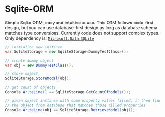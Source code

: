 # Sqlite-ORM
Simple Sqlite ORM, easy and intuitive to use. This ORM follows code-first design, but you can use database-first design as long as database schema matches type conversions. Currently code does not support complex types. Only dependency is:  [`Microsoft.Data.SQLite`](https://github.com/aspnet/Microsoft.Data.Sqlite)

```C#
// initialize new instance
var SqliteStorage = new SqliteStorage<DummyTestClass>();

// create dummy object
var obj = new DummyTestClass();

// store object
SqliteStorage.StoreModel(obj);

// get count of objects
Console.WriteLine(1 == SqliteStorage.GetCountOfModels());

// given object instance with some property values filled, it then finds
// the object from database that matches those filled properties
Console.WriteLine(obj == SqliteStorage.RetrieveModel(obj));
```
